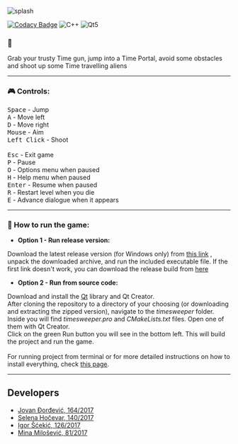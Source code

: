 ![splash](https://gitlab.com/matf-bg-ac-rs/course-rs/projects-2020-2021/06-timesweeper/-/raw/develop/timesweeper/Resources/Other/splash.png)

[![Codacy Badge](https://api.codacy.com/project/badge/Grade/9d6e1baa1ea94567a93575dc003b9b3c)](https://app.codacy.com/gl/mina.milosevic/06-timesweeper/dashboard) ![C++](https://img.shields.io/badge/C%2B%2B-green) ![Qt5](https://img.shields.io/badge/Qt5-blue)
### :memo:

Grab your trusty Time gun, jump into a Time Portal, avoid some obstacles and shoot up some Time travelling aliens

___
### :video_game: Controls:
<kbd>Space</kbd> - Jump <br>
<kbd>A</kbd> - Move left <br>
<kbd>D</kbd> - Move right <br>
<kbd>Mouse</kbd> - Aim <br>
<kbd>Left Click</kbd> - Shoot <br>
<br>
<kbd>Esc</kbd> - Exit game <br>
<kbd>P</kbd> - Pause <br>
<kbd>O</kbd> - Options menu when paused <br>
<kbd>H</kbd> - Help menu when paused <br>
<kbd>Enter</kbd> - Resume when paused <br>
<kbd>R</kbd> - Restart level when you die <br>
<kbd>E</kbd> - Advance dialogue when it appears <br>
___
### :wrench: How to run the game:

- <b>Option 1 - Run release version:</b><br>

Download the latest release version (for Windows only) from [this link](https://gitlab.com/matf-bg-ac-rs/course-rs/projects-2020-2021/06-timesweeper/-/releases) , unpack the downloaded archive, and run the included executable file.
If the first link doesn't work, you can download the release build from [here](https://drive.google.com/file/d/16wUC2wYumvYVEjSmNXyy3BSzsWSr-FK0/view?fbclid=IwAR0OSAK7ZAtX_yZeB5KfNBeJ6Q9F8KT6Oh9y-2fTm1h2p8lva4pPOkPO8Ls)

- <b>Option 2 - Run from source code:</b><br>

Download and install the [Qt](https://www.qt.io/) library and Qt Creator. <br>
After cloning the repository to a directory of your choosing (or downloading and extracting the zipped version), navigate to the _timesweeper_ folder. <br>
Inside you will find _timesweeper.pro_ and _CMakeLists.txt_ files. Open one of them with Qt Creator. <br>
Click on the green Run button you will see in the bottom left. This will build the project and run the game.
<br><br>
For running project from terminal or for more detailed instructions on how to install everything, check [this page](https://gitlab.com/matf-bg-ac-rs/course-rs/projects-2020-2021/06-timesweeper/-/wikis/Prevo%C4%91enje).


___
## Developers

- [Jovan Đorđević, 164/2017](https://gitlab.com/JovanDjordjevic)
- [Selena Hočevar, 140/2017](https://gitlab.com/selena.hocevar)
- [Igor Šćekić, 126/2017](https://gitlab.com/igorsc)
- [Mina Milošević, 81/2017](https://gitlab.com/mina.milosevic)
